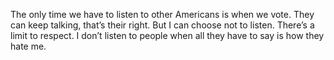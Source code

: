 The only time we have to listen to other Americans is when we vote. They can keep talking, that’s their right. But I can choose not to listen. There’s a limit to respect. I don’t listen to people when all they have to say is how they hate me.
